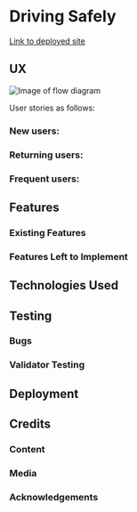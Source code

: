 # Driving Safely


[Link to deployed site]()

## UX

![Image of flow diagram]()

User stories as follows:

### New users:
 
### Returning users:

### Frequent users:


## Features

### Existing Features



### Features Left to Implement



## Technologies Used


## Testing



### Bugs 


### Validator Testing


## Deployment


## Credits 

### Content



### Media


### Acknowledgements




